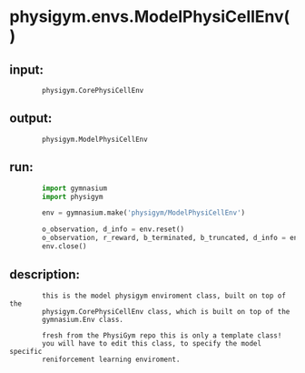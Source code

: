 # physigym.envs.ModelPhysiCellEnv()


## input:
```
        physigym.CorePhysiCellEnv

```

## output:
```
        physigym.ModelPhysiCellEnv

```

## run:
```python
        import gymnasium
        import physigym

        env = gymnasium.make('physigym/ModelPhysiCellEnv')

        o_observation, d_info = env.reset()
        o_observation, r_reward, b_terminated, b_truncated, d_info = env.step(action={})
        env.close()

```

## description:
```
        this is the model physigym enviroment class, built on top of the
        physigym.CorePhysiCellEnv class, which is built on top of the
        gymnasium.Env class.

        fresh from the PhysiGym repo this is only a template class!
        you will have to edit this class, to specify the model specific
        reniforcement learning enviroment.
    
```